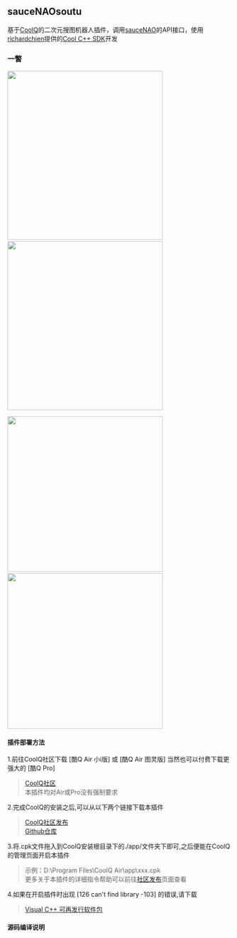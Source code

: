 ## sauceNAOsoutu
基于[CoolQ](https://cqp.cc/t/23253)的二次元搜图机器人插件，调用[sauceNAO](https://saucenao.com/)的API接口，使用[richardchien](https://github.com/richardchien)提供的[Cool C++ SDK](https://cqcppsdk.cqp.moe/guide/)开发  



### 一瞥
<img src="https://github.com/QiJieH/sauceNAOsoutu/raw/master/READMEIMG/IMG_20200415_180348.jpg" height="380" width="350" />&nbsp;<img src="https://github.com/QiJieH/sauceNAOsoutu/raw/master/READMEIMG/IMG_20200415_181414.jpg" height="380" width="350" />  

<img src="https://github.com/QiJieH/sauceNAOsoutu/raw/master/READMEIMG/IMG_20200415_181318.jpg" width="350" />&nbsp;<img src="https://github.com/QiJieH/sauceNAOsoutu/raw/master/READMEIMG/IMG_20200415_181609.jpg" width="350" />



#### 插件部署方法  

1.前往CoolQ社区下载 [酷Q Air 小i版] 或 [酷Q Air 图灵版] 当然也可以付费下载更强大的 [酷Q Pro]  
>[CoolQ社区](https://cqp.cc/t/23253)  
>本插件均对Air或Pro没有强制要求  

2.完成CoolQ的安装之后,可以从以下两个链接下载本插件
>[CoolQ社区发布](https://cqp.cc/t/48345)  
>[Github仓库](https://raw.githubusercontent.com/QiJieH/sauceNAOsoutu/master/cpk/io.github.qijieh.saucenaosoutu.cpk)  

3.将.cpk文件拖入到CoolQ安装根目录下的./app/文件夹下即可,之后便能在CoolQ的管理页面开启本插件
>示例：D:\Program Files\CoolQ Air\app\xxx.cpk  
>更多关于本插件的详细指令帮助可以前往[社区发布](https://cqp.cc/t/48345)页面查看  

4.如果在开启插件时出现  [126 can't find library -103]  的错误,请下载  
>[Visual C++ 可再发行软件包](https://aka.ms/vs/16/release/vc_redist.x86.exe)  
  
  

#### 源码编译说明  
